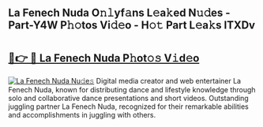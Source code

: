 ## La Fenech Nuda O𝚗𝚕yf𝚊ns L𝚎a𝚔ed N𝚞𝚍es - Part-Y4W P𝚑𝚘tos Vi𝚍𝚎o - H𝚘𝚝 Part L𝚎a𝚔s lTXDv

# <h2><a href="http://kfc4c2.oniu.top/?m=La+Fenech+Nuda">🔗👉 🔴 La Fenech Nuda P𝚑ot𝚘𝚜 V𝚒d𝚎o</a></h2>

[![La Fenech Nuda Nu𝚍e𝚜](https://i.imgur.com/0qMVB7G.gif)](http://kfc4c2.oniu.top/?m=La+Fenech+Nuda)
Digital media creator and web entertainer La Fenech Nuda, known for distributing dance and lifestyle knowledge through solo and collaborative dance presentations and short videos. Outstanding juggling partner La Fenech Nuda, recognized for their remarkable abilities and accomplishments in juggling with others.  
